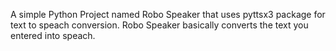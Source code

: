 A simple Python Project named Robo Speaker that uses pyttsx3 package for text to speach conversion. Robo Speaker basically converts the text you entered into speach.
